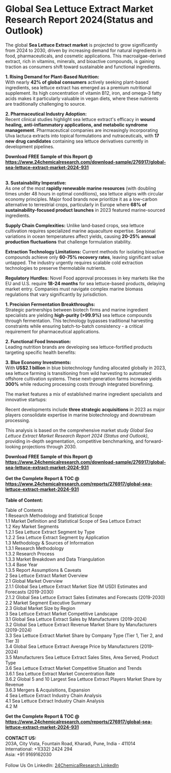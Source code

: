 <h1>Global Sea Lettuce Extract Market Research Report 2024(Status and Outlook)</h1><p>The global <strong>Sea Lettuce Extract market</strong> is projected to grow significantly from 2024 to 2030, driven by increasing demand for natural ingredients in food, pharmaceuticals, and cosmetic applications. This macroalgae-derived extract, rich in vitamins, minerals, and bioactive compounds, is gaining traction as consumers shift toward sustainable and functional ingredients.</p><p><strong>1. Rising Demand for Plant-Based Nutrition:</strong><br>
With nearly <strong>42% of global consumers</strong> actively seeking plant-based ingredients, sea lettuce extract has emerged as a premium nutritional supplement. Its high concentration of vitamin B12, iron, and omega-3 fatty acids makes it particularly valuable in vegan diets, where these nutrients are traditionally challenging to source.</p><p><strong>2. Pharmaceutical Industry Adoption:</strong><br>
Recent clinical studies highlight sea lettuce extract's efficacy in <strong>wound healing, anti-inflammatory applications, and metabolic syndrome management</strong>. Pharmaceutical companies are increasingly incorporating Ulva lactuca extracts into topical formulations and nutraceuticals, with <strong>17 new drug candidates</strong> containing sea lettuce derivatives currently in development pipelines.</p><div><b>Download FREE Sample of this Report @ 
            <a href="https://www.24chemicalresearch.com/download-sample/276917/global-sea-lettuce-extract-market-2024-931">
            https://www.24chemicalresearch.com/download-sample/276917/global-sea-lettuce-extract-market-2024-931</a></b></div><br><p><strong>3. Sustainability Imperative:</strong><br>
As one of the most <strong>rapidly renewable marine resources</strong> (with doubling times under 48 hours in optimal conditions), sea lettuce aligns with circular economy principles. Major food brands now prioritize it as a low-carbon alternative to terrestrial crops, particularly in Europe where <strong>68% of sustainability-focused product launches</strong> in 2023 featured marine-sourced ingredients.</p><p><strong>Supply Chain Complexities:</strong> Unlike land-based crops, sea lettuce cultivation requires specialized marine aquaculture expertise. Seasonal variations in ocean temperatures affect yields, causing <strong>20-25% annual production fluctuations</strong> that challenge formulation stability.</p><p><strong>Extraction Technology Limitations:</strong> Current methods for isolating bioactive compounds achieve only <strong>60-75% recovery rates</strong>, leaving significant value untapped. The industry urgently requires scalable cold extraction technologies to preserve thermolabile nutrients.</p><p><strong>Regulatory Hurdles:</strong> Novel Food approval processes in key markets like the EU and U.S. require <strong>18-24 months</strong> for sea lettuce-based products, delaying market entry. Companies must navigate complex marine biomass regulations that vary significantly by jurisdiction.</p><p><strong>1. Precision Fermentation Breakthroughs:</strong><br>
Strategic partnerships between biotech firms and marine ingredient specialists are yielding <strong>high-purity (&gt;99.9%)</strong> sea lettuce compounds through fermentation. This technology bypasses traditional harvesting constraints while ensuring batch-to-batch consistency - a critical requirement for pharmaceutical applications.</p><p><strong>2. Functional Food Innovation:</strong><br>
Leading nutrition brands are developing sea lettuce-fortified products targeting specific health benefits:
</p><p><strong>3. Blue Economy Investments:</strong><br>
With <strong>US$2.1 billion</strong> in blue biotechnology funding allocated globally in 2023, sea lettuce farming is transitioning from wild harvesting to automated offshore cultivation systems. These next-generation farms increase yields <strong>300%</strong> while reducing processing costs through integrated biorefining.</p><p>The market features a mix of established marine ingredient specialists and innovative startups:</p><p>Recent developments include <strong>three strategic acquisitions</strong> in 2023 as major players consolidate expertise in marine biotechnology and downstream processing.</p><p>This analysis is based on the comprehensive market study <em>Global Sea Lettuce Extract Market Research Report 2024 (Status and Outlook)</em>, providing in-depth segmentation, competitive benchmarking, and forward-looking projections through 2030.</p><div><b>Download FREE Sample of this Report @ 
            <a href="https://www.24chemicalresearch.com/download-sample/276917/global-sea-lettuce-extract-market-2024-931">
            https://www.24chemicalresearch.com/download-sample/276917/global-sea-lettuce-extract-market-2024-931</a></b></div><br><div><b>Get the Complete Report & TOC @ 
            <a href="https://www.24chemicalresearch.com/reports/276917/global-sea-lettuce-extract-market-2024-931">
            https://www.24chemicalresearch.com/reports/276917/global-sea-lettuce-extract-market-2024-931</a></b></div><br>
            <b>Table of Content:</b><p>Table of Contents<br />
1 Research Methodology and Statistical Scope<br />
1.1 Market Definition and Statistical Scope of Sea Lettuce Extract<br />
1.2 Key Market Segments<br />
1.2.1 Sea Lettuce Extract Segment by Type<br />
1.2.2 Sea Lettuce Extract Segment by Application<br />
1.3 Methodology & Sources of Information<br />
1.3.1 Research Methodology<br />
1.3.2 Research Process<br />
1.3.3 Market Breakdown and Data Triangulation<br />
1.3.4 Base Year<br />
1.3.5 Report Assumptions & Caveats<br />
2 Sea Lettuce Extract Market Overview<br />
2.1 Global Market Overview<br />
2.1.1 Global Sea Lettuce Extract Market Size (M USD) Estimates and Forecasts (2019-2030)<br />
2.1.2 Global Sea Lettuce Extract Sales Estimates and Forecasts (2019-2030)<br />
2.2 Market Segment Executive Summary<br />
2.3 Global Market Size by Region<br />
3 Sea Lettuce Extract Market Competitive Landscape<br />
3.1 Global Sea Lettuce Extract Sales by Manufacturers (2019-2024)<br />
3.2 Global Sea Lettuce Extract Revenue Market Share by Manufacturers (2019-2024)<br />
3.3 Sea Lettuce Extract Market Share by Company Type (Tier 1, Tier 2, and Tier 3)<br />
3.4 Global Sea Lettuce Extract Average Price by Manufacturers (2019-2024)<br />
3.5 Manufacturers Sea Lettuce Extract Sales Sites, Area Served, Product Type<br />
3.6 Sea Lettuce Extract Market Competitive Situation and Trends<br />
3.6.1 Sea Lettuce Extract Market Concentration Rate<br />
3.6.2 Global 5 and 10 Largest Sea Lettuce Extract Players Market Share by Revenue<br />
3.6.3 Mergers & Acquisitions, Expansion<br />
4 Sea Lettuce Extract Industry Chain Analysis<br />
4.1 Sea Lettuce Extract Industry Chain Analysis<br />
4.2 M</p><div><b>Get the Complete Report & TOC @ 
            <a href="https://www.24chemicalresearch.com/reports/276917/global-sea-lettuce-extract-market-2024-931">
            https://www.24chemicalresearch.com/reports/276917/global-sea-lettuce-extract-market-2024-931</a></b></div><br><b>CONTACT US:</b><br>
            203A, City Vista, Fountain Road, Kharadi, Pune, India - 411014<br>
            International: +1(332) 2424 294<br>
            Asia: +91 9169162030 <br><br>
            Follow Us On LinkedIn: <a href="https://www.linkedin.com/company/24chemicalresearch/">24ChemicalResearch LinkedIn</a>